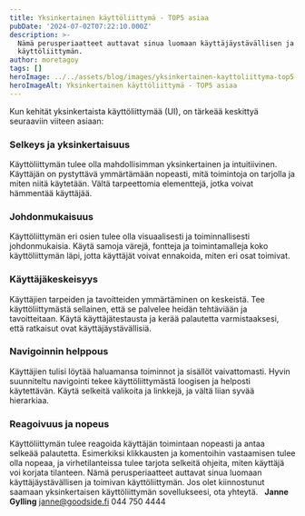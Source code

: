 ```yaml
---
title: Yksinkertainen käyttöliittymä - TOP5 asiaa
pubDate: '2024-07-02T07:22:10.000Z'
description: >-
  Nämä perusperiaatteet auttavat sinua luomaan käyttäjäystävällisen ja toimivan
  käyttöliittymän.
author: moretagoy
tags: []
heroImage: ../../assets/blog/images/yksinkertainen-kayttoliittyma-top5-asiaa/featured.jpg
heroImageAlt: Yksinkertainen käyttöliittymä - TOP5 asiaa
---
```


Kun kehität yksinkertaista käyttöliittymää (UI), on tärkeää keskittyä seuraaviin viiteen asiaan:

### Selkeys ja yksinkertaisuus

Käyttöliittymän tulee olla mahdollisimman yksinkertainen ja intuitiivinen. Käyttäjän on pystyttävä ymmärtämään nopeasti, mitä toimintoja on tarjolla ja miten niitä käytetään. Vältä tarpeettomia elementtejä, jotka voivat hämmentää käyttäjää.

### Johdonmukaisuus

Käyttöliittymän eri osien tulee olla visuaalisesti ja toiminnallisesti johdonmukaisia. Käytä samoja värejä, fontteja ja toimintamalleja koko käyttöliittymän läpi, jotta käyttäjät voivat ennakoida, miten eri osat toimivat.

### Käyttäjäkeskeisyys

Käyttäjien tarpeiden ja tavoitteiden ymmärtäminen on keskeistä. Tee käyttöliittymästä sellainen, että se palvelee heidän tehtäviään ja tavoitteitaan. Käytä käyttäjätestausta ja kerää palautetta varmistaaksesi, että ratkaisut ovat käyttäjäystävällisiä.

### Navigoinnin helppous

Käyttäjien tulisi löytää haluamansa toiminnot ja sisällöt vaivattomasti. Hyvin suunniteltu navigointi tekee käyttöliittymästä loogisen ja helposti käytettävän. Käytä selkeitä valikoita ja linkkejä, ja vältä liian syvää hierarkiaa.

### Reagoivuus ja nopeus

Käyttöliittymän tulee reagoida käyttäjän toimintaan nopeasti ja antaa selkeää palautetta. Esimerkiksi klikkausten ja komentoihin vastaamisen tulee olla nopeaa, ja virhetilanteissa tulee tarjota selkeitä ohjeita, miten käyttäjä voi korjata tilanteen. Nämä perusperiaatteet auttavat sinua luomaan käyttäjäystävällisen ja toimivan käyttöliittymän. Jos olet kiinnostunut saamaan yksinkertaisen käyttöliittymän sovellukseesi, ota yhteytä.   **Janne Gylling** janne@goodside.fi 044 750 4444